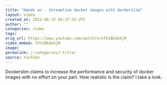 ```yaml
---
title: "Hands on - Streamline docker images with dockerslim"
layout: video
created_at: 2021-06-15 04:37:33 UTC
author: ""
categories: video
tags: 
orig_url: https://www.youtube.com/watch?v=tFhiBkdeXjM
video_embed: tFhiBkdeXjM
image:
permalink: /:categories/:title/
source: YouTube
---
```

Dockerslim claims to increase the performance and security of docker images with no effort on your part. How realistic is the claim? I take a look.